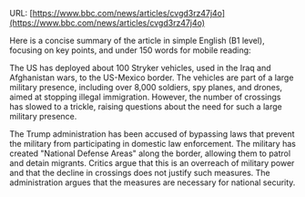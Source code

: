 URL: [https://www.bbc.com/news/articles/cvgd3rz47j4o](https://www.bbc.com/news/articles/cvgd3rz47j4o)

Here is a concise summary of the article in simple English (B1 level), focusing on key points, and under 150 words for mobile reading:

The US has deployed about 100 Stryker vehicles, used in the Iraq and Afghanistan wars, to the US-Mexico border. The vehicles are part of a large military presence, including over 8,000 soldiers, spy planes, and drones, aimed at stopping illegal immigration. However, the number of crossings has slowed to a trickle, raising questions about the need for such a large military presence.

The Trump administration has been accused of bypassing laws that prevent the military from participating in domestic law enforcement. The military has created "National Defense Areas" along the border, allowing them to patrol and detain migrants. Critics argue that this is an overreach of military power and that the decline in crossings does not justify such measures. The administration argues that the measures are necessary for national security.